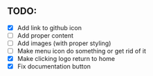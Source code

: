 ## TODO:

- [X] Add link to github icon
- [ ] Add proper content
- [ ] Add images (with proper styling)
- [ ] Make menu icon do something or get rid of it
- [X] Make clicking logo return to home
- [X] Fix documentation button